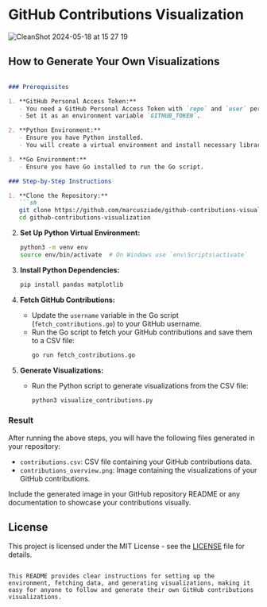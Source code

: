 # GitHub Contributions Visualization

![CleanShot 2024-05-18 at 15 27 19](https://github.com/marcusziade/contributions/assets/47460844/cbd473e7-e507-49c9-83ab-6fdd453da307)



## How to Generate Your Own Visualizations

```markdown

### Prerequisites

1. **GitHub Personal Access Token:**
   - You need a GitHub Personal Access Token with `repo` and `user` permissions.
   - Set it as an environment variable `GITHUB_TOKEN`.

2. **Python Environment:**
   - Ensure you have Python installed.
   - You will create a virtual environment and install necessary libraries.

3. **Go Environment:**
   - Ensure you have Go installed to run the Go script.

### Step-by-Step Instructions

1. **Clone the Repository:**
   ```sh
   git clone https://github.com/marcusziade/github-contributions-visualization.git
   cd github-contributions-visualization
   ```

2. **Set Up Python Virtual Environment:**
   ```sh
   python3 -m venv env
   source env/bin/activate  # On Windows use `env\Scripts\activate`
   ```

3. **Install Python Dependencies:**
   ```sh
   pip install pandas matplotlib
   ```

4. **Fetch GitHub Contributions:**
   - Update the `username` variable in the Go script (`fetch_contributions.go`) to your GitHub username.
   - Run the Go script to fetch your GitHub contributions and save them to a CSV file:
     ```sh
     go run fetch_contributions.go
     ```

5. **Generate Visualizations:**
   - Run the Python script to generate visualizations from the CSV file:
     ```sh
     python3 visualize_contributions.py
     ```

### Result

After running the above steps, you will have the following files generated in your repository:

- `contributions.csv`: CSV file containing your GitHub contributions data.
- `contributions_overview.png`: Image containing the visualizations of your GitHub contributions.

Include the generated image in your GitHub repository README or any documentation to showcase your contributions visually.

## License

This project is licensed under the MIT License - see the [LICENSE](LICENSE) file for details.
```

This README provides clear instructions for setting up the environment, fetching data, and generating visualizations, making it easy for anyone to follow and generate their own GitHub contributions visualizations.
